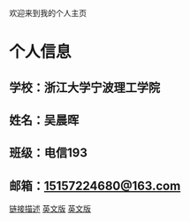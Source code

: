 欢迎来到我的个人主页

# 个人信息
## 学校：浙江大学宁波理工学院
## 姓名：吴晨晖
## 班级：电信193
## 邮箱：15157224680@163.com
[链接描述](https://github.com/terromer/wch.git)
[英文版](index-en.md)
<a href="/index-en.html">英文版</a>
